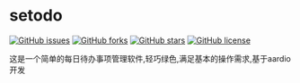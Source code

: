 # setodo


[![GitHub issues](https://img.shields.io/github/issues/bituplink/setodo.svg)](https://github.com/bituplink/setodo/issues)
[![GitHub forks](https://img.shields.io/github/forks/bituplink/setodo.svg)](https://github.com/bituplink/setodo/network)
[![GitHub stars](https://img.shields.io/github/stars/bituplink/setodo.svg)](https://github.com/bituplink/setodo/stargazers)
[![GitHub license](https://img.shields.io/github/license/bituplink/setodo.svg)](https://github.com/bituplink/setodo/blob/master/LICENSE)

这是一个简单的每日待办事项管理软件,轻巧绿色,满足基本的操作需求,基于aardio开发

